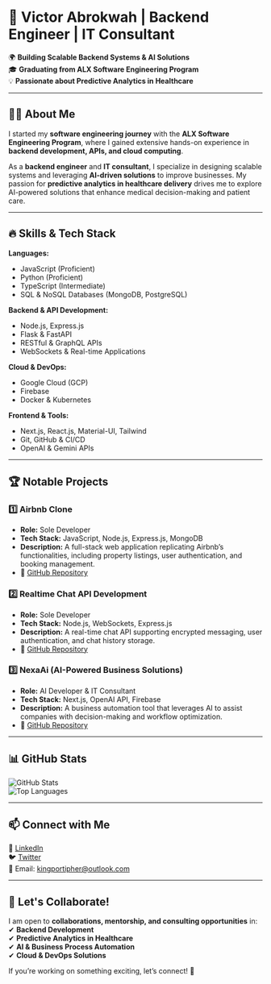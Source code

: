 # 🚀 Victor Abrokwah | Backend Engineer | IT Consultant  

🌍 **Building Scalable Backend Systems & AI Solutions**  
🎓 **Graduating from ALX Software Engineering Program**  
💡 **Passionate about Predictive Analytics in Healthcare**  

---

## 👨‍💻 About Me  

I started my **software engineering journey** with the **ALX Software Engineering Program**, where I gained extensive hands-on experience in **backend development, APIs, and cloud computing**.  

As a **backend engineer** and **IT consultant**, I specialize in designing scalable systems and leveraging **AI-driven solutions** to improve businesses. My passion for **predictive analytics in healthcare delivery** drives me to explore AI-powered solutions that enhance medical decision-making and patient care.  

---

## 🔥 Skills & Tech Stack  

**Languages:**  
- JavaScript (Proficient)  
- Python (Proficient)  
- TypeScript (Intermediate)  
- SQL & NoSQL Databases (MongoDB, PostgreSQL)  

**Backend & API Development:**  
- Node.js, Express.js  
- Flask & FastAPI  
- RESTful & GraphQL APIs  
- WebSockets & Real-time Applications  

**Cloud & DevOps:**  
- Google Cloud (GCP)  
- Firebase  
- Docker & Kubernetes  

**Frontend & Tools:**  
- Next.js, React.js, Material-UI, Tailwind  
- Git, GitHub & CI/CD  
- OpenAI & Gemini APIs  

---

## 🏆 Notable Projects  

### **1️⃣ Airbnb Clone**  
- **Role:** Sole Developer  
- **Tech Stack:** JavaScript, Node.js, Express.js, MongoDB  
- **Description:** A full-stack web application replicating Airbnb’s functionalities, including property listings, user authentication, and booking management.  
- 🔗 [GitHub Repository](#)  

### **2️⃣ Realtime Chat API Development**  
- **Role:** Sole Developer  
- **Tech Stack:** Node.js, WebSockets, Express.js  
- **Description:** A real-time chat API supporting encrypted messaging, user authentication, and chat history storage.  
- 🔗 [GitHub Repository](https://github.com/kingportipher/RealTimeChat.git)  

### **3️⃣ NexaAi (AI-Powered Business Solutions)**  
- **Role:** AI Developer & IT Consultant  
- **Tech Stack:** Next.js, OpenAI API, Firebase  
- **Description:** A business automation tool that leverages AI to assist companies with decision-making and workflow optimization.  
- 🔗 [GitHub Repository](#)  

---

## 📊 GitHub Stats  

![GitHub Stats](https://github-readme-stats.vercel.app/api?username=your-username&show_icons=true&theme=radical)  
![Top Languages](https://github-readme-stats.vercel.app/api/top-langs/?username=your-username&layout=compact&theme=radical)  

---

## 📫 Connect with Me  

🔗 [LinkedIn](https://www.linkedin.com/in/vabrokwah/)  
🐦 [Twitter](https://x.com/kingportipher)  
📧 Email: kingportipher@outlook.com  

---

## 🤝 Let's Collaborate!  

I am open to **collaborations, mentorship, and consulting opportunities** in:  
✔ **Backend Development**  
✔ **Predictive Analytics in Healthcare**  
✔ **AI & Business Process Automation**  
✔ **Cloud & DevOps Solutions**  

If you’re working on something exciting, let’s connect! 🚀  

